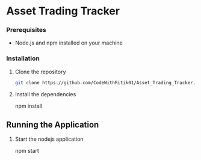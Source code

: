 # Asset Trading Tracker

### Prerequisites

- Node.js and npm installed on your machine

### Installation

1. Clone the repository

   ```bash
   git clone https://github.com/CodeWithRitik01/Asset_Trading_Tracker.git

2. Install the dependencies

   npm install

## Running the Application

1. Start the nodejs application

   npm start
